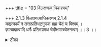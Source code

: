+++
title = "03 विलक्षणत्वाधिकरणम्"

+++
2.1.3 विलक्षणत्वाधिकरणम् 2.1.4  
यद्यत्कार्यं न तत्तत्प्रतिभटगुणकं ब्रह्म चेदं च विश्वम् ।  
ज्ञात्वाज्ञत्वादि धर्मैः प्रतिभयमथ चेदीक्षणाच्चेतनत्वम् ।। 3 ।।

<details><summary>टीका</summary>

2.1.3 विलक्षणत्वाधिकरणम् and 2.1.4 शिष्टापरिग्रहाधिकरणम् The prima facie view is that which is an effect can not have a quality different from the cause. Brahman and the world are of different character as the former is sentient and the latter, insentient. (Hence Brahman can not be the cause of the world). If it is said that the world too is sentient (on the basis of the तैत्तिरीय संहिता text V.v.2) 'The earth said to him' it is answered that it is a reference to the presiding deity of the earth. This view is not sound. It is noticed that worms, etc., are produced from honey. And the effect and the cause have different nature. If it is said that the cause - effect relation between honey and worms exists only in respect of the material part in both, then it is answered that the same substance becomes modified into the form of an effect and this is enough to prove that Brahman is the cause and the world is the effect. The cause and effect may or may not have similar characteristics.
</details>


